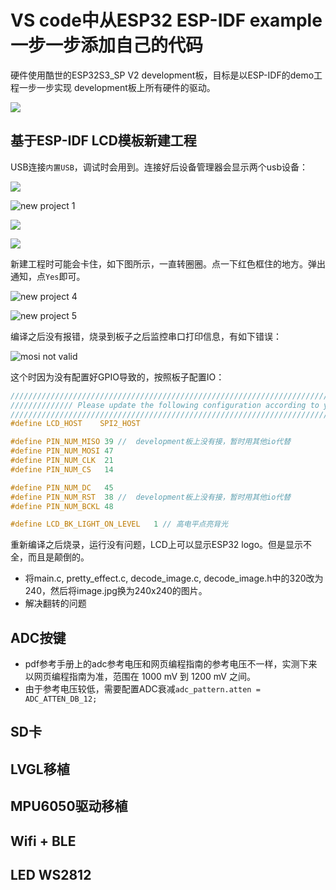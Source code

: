 # VS code中从ESP32 ESP-IDF example一步一步添加自己的代码

硬件使用酷世的ESP32S3_SP V2 development板，目标是以ESP-IDF的demo工程一步一步实现 development板上所有硬件的驱动。

![](https://gitee.com/DreamChaser2015/drawbed/raw/master/ESP32/202404241507770.png)

## 基于ESP-IDF LCD模板新建工程

USB连接`内置USB`，调试时会用到。连接好后设备管理器会显示两个usb设备：

![](https://gitee.com/DreamChaser2015/drawbed/raw/master/ESP32/202408241111302.png)

![new project 1](https://gitee.com/DreamChaser2015/drawbed/raw/master/ESP32/202404241459925.png)



![](https://gitee.com/DreamChaser2015/drawbed/raw/master/ESP32/202404241459541.png)

![](https://gitee.com/DreamChaser2015/drawbed/raw/master/ESP32/202404241500673.png)

新建工程时可能会卡住，如下图所示，一直转圈圈。点一下红色框住的地方。弹出通知，点`Yes`即可。

![new project 4](https://gitee.com/DreamChaser2015/drawbed/raw/master/ESP32/202404241500100.png)

![new project 5](https://gitee.com/DreamChaser2015/drawbed/raw/master/ESP32/202404241500066.png)

编译之后没有报错，烧录到板子之后监控串口打印信息，有如下错误：

![mosi not valid](https://gitee.com/DreamChaser2015/drawbed/raw/master/ESP32/202404241500388.png)

这个时因为没有配置好GPIO导致的，按照板子配置IO：

```c
//////////////////////////////////////////////////////////////////////////////////////////////////////////
////////////// Please update the following configuration according to your HardWare spec /////////////////
//////////////////////////////////////////////////////////////////////////////////////////////////////////
#define LCD_HOST    SPI2_HOST

#define PIN_NUM_MISO 39 //  development板上没有接，暂时用其他io代替
#define PIN_NUM_MOSI 47
#define PIN_NUM_CLK  21
#define PIN_NUM_CS   14

#define PIN_NUM_DC   45
#define PIN_NUM_RST  38 //  development板上没有接，暂时用其他io代替
#define PIN_NUM_BCKL 48

#define LCD_BK_LIGHT_ON_LEVEL   1 // 高电平点亮背光
```

重新编译之后烧录，运行没有问题，LCD上可以显示ESP32 logo。但是显示不全，而且是颠倒的。

- 将main.c, pretty_effect.c, decode_image.c, decode_image.h中的320改为240，然后将image.jpg换为240x240的图片。
- 解决翻转的问题



## ADC按键

- pdf参考手册上的adc参考电压和网页编程指南的参考电压不一样，实测下来以网页编程指南为准，范围在 1000 mV 到 1200 mV 之间。
- 由于参考电压较低，需要配置ADC衰减`adc_pattern.atten = ADC_ATTEN_DB_12;`



## SD卡

## LVGL移植

## MPU6050驱动移植

## Wifi + BLE

## LED WS2812



